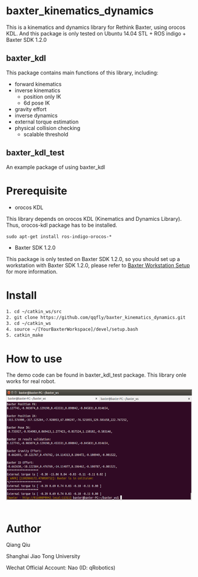 # baxter_kinematics_dynamics

This is a kinematics and dynamics library for Rethink Baxter, using orocos KDL. And this package is only tested on Ubuntu 14.04 STL + ROS indigo + Baxter SDK 1.2.0

## baxter_kdl
This package contains main functions of this library, including:

* forward kinematics
* inverse kinematics 
    * position only IK
    * 6d pose IK
* gravity effort
* inverse dynamics
* external torque estimation
* physical collision checking
    * scalable threshold

## baxter_kdl_test
An example package of using baxter_kdl

# Prerequisite

* orocos KDL

This library depends on orocos KDL (Kinematics and Dynamics Library). Thus, orocos-kdl package has to be installed.
```
sudo apt-get install ros-indigo-orocos-*
```

* Baxter SDK 1.2.0

This package is only tested on Baxter SDK 1.2.0, so you should set up a workstation with Baxter SDK 1.2.0, please refer to [Baxter Workstation Setup](http://sdk.rethinkrobotics.com/wiki/Workstation_Setup) for more information.

# Install

```
1. cd ~/catkin_ws/src
2. git clone https://github.com/qqfly/baxter_kinematics_dynamics.git
3. cd ~/catkin_ws
4. source ~/[YourBaxterWorkspace]/devel/setup.bash
5. catkin_make
```

# How to use

The demo code can be found in baxter_kdl_test package. This library onle works for real robot.

<div  align="center">
    <img src="/baxter_kinematics_dynamics/pic/test_output.png" width = "600" height = "300" alt="output" />
</div>
<br>

# Author

Qiang Qiu

Shanghai Jiao Tong University

Wechat Official Account: Nao (ID: qRobotics)
